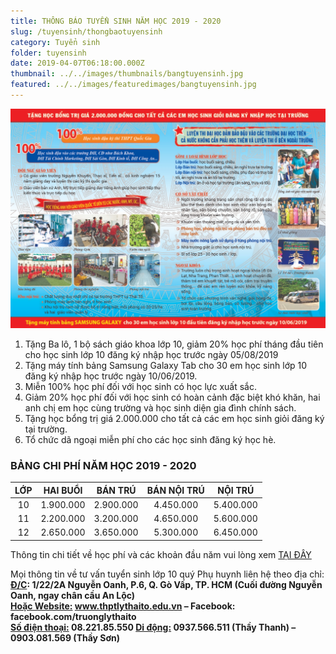 ```yaml
---
title: THÔNG BÁO TUYỂN SINH NĂM HỌC 2019 - 2020
slug: /tuyensinh/thongbaotuyensinh
category: Tuyển sinh
folder: tuyensinh
date: 2019-04-07T06:18:00.000Z
thumbnail: ../../images/thumbnails/bangtuyensinh.jpg
featured: ../../images/featuredimages/bangtuyensinh.jpg
---
```

![BẢNG TUYỂN SINH](../../images/featuredimages/bangtuyensinh.jpg)
1. Tặng Ba lô, 1 bộ sách giáo khoa lớp 10, giảm 20% học phí tháng đầu tiên cho học sinh lớp 10 đăng ký nhập học trước ngày 05/08/2019
2. Tặng máy tính bảng Samsung Galaxy Tab cho 30 em học sinh lớp 10 đăng ký nhập học trước ngày 10/06/2019.
3. Miễn 100% học phí đối với học sinh có học lực xuất sắc.
4. Giảm 20% học phí đối với học sinh có hoàn cảnh đặc biệt khó khăn, hai anh chị em học cùng trường và học sinh diện gia đình chính sách.
5. Tặng học bổng trị giá 2.000.000 cho tất cả các em học sinh giỏi đăng ký tại trường.
6. Tổ chức dã ngoại miễn phí cho các học sinh đăng ký học hè.
### BẢNG CHI PHÍ NĂM HỌC 2019 - 2020
| LỚP         |   HAI BUỔI  |   BÁN TRÚ   |  BÁN NỘI TRÚ  |   NỘI TRÚ  |  
| :---------: | :---------: | :---------: |  :---------:  | :--------: |
|10|1.900.000|2.900.000|4.450.000|5.400.000|
|11|2.200.000|3.200.000|4.650.000|5.600.000|
|12|2.650.000|3.650.000|5.300.000|6.450.000|

Thông tin chi tiết về học phí và các khoản đầu năm vui lòng xem [TẠI ĐÂY]()  

Mọi thông tin về tư vấn tuyển sinh lớp 10 quý Phụ huynh liên hệ theo địa chỉ:  
<strong><u>Đ/C</u>: 1/22/2A Nguyễn Oanh, P.6, Q. Gò Vấp, TP. HCM (Cuối đường Nguyễn Oanh, ngay chân cầu An Lộc)  
<u>Hoặc Website:</u> www.thptlythaito.edu.vn – Facebook: facebook.com/truonglythaito  
<u>Số điện thoại:</u> 08.221.85.550
<u>Di động:</u> 0937.566.511 (Thầy Thanh) – 0903.081.569 (Thầy Sơn)</strong>